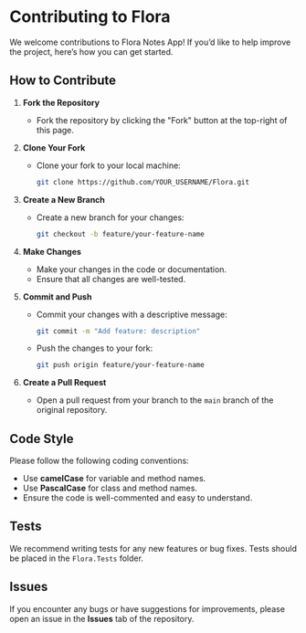 
# Contributing to Flora

We welcome contributions to Flora Notes App! If you’d like to help improve the project, here’s how you can get started.

## How to Contribute

1. **Fork the Repository**
   - Fork the repository by clicking the "Fork" button at the top-right of this page.

2. **Clone Your Fork**
   - Clone your fork to your local machine:
     ```bash
     git clone https://github.com/YOUR_USERNAME/Flora.git
     ```

3. **Create a New Branch**
   - Create a new branch for your changes:
     ```bash
     git checkout -b feature/your-feature-name
     ```

4. **Make Changes**
   - Make your changes in the code or documentation.
   - Ensure that all changes are well-tested.

5. **Commit and Push**
   - Commit your changes with a descriptive message:
     ```bash
     git commit -m "Add feature: description"
     ```
   - Push the changes to your fork:
     ```bash
     git push origin feature/your-feature-name
     ```

6. **Create a Pull Request**
   - Open a pull request from your branch to the `main` branch of the original repository.

## Code Style

Please follow the following coding conventions:
- Use **camelCase** for variable and method names.
- Use **PascalCase** for class and method names.
- Ensure the code is well-commented and easy to understand.

## Tests

We recommend writing tests for any new features or bug fixes. Tests should be placed in the `Flora.Tests` folder.

## Issues

If you encounter any bugs or have suggestions for improvements, please open an issue in the **Issues** tab of the repository.
    